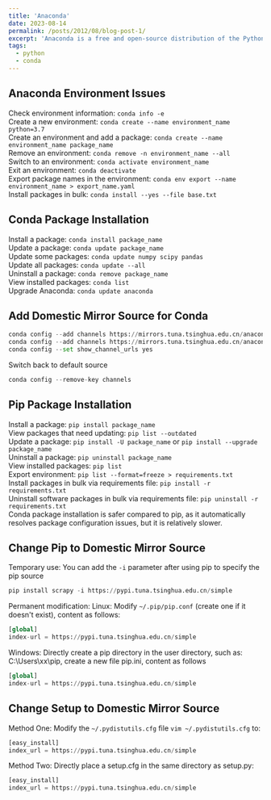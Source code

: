 ```yaml
---
title: 'Anaconda'
date: 2023-08-14
permalink: /posts/2012/08/blog-post-1/
excerpt: 'Anaconda is a free and open-source distribution of the Python programming language for scientific computing (Python 2.7 & Python 3.x).'
tags:
  - python
  - conda
---
```



## Anaconda Environment Issues
Check environment information: `conda info -e`  
Create a new environment: `conda create --name environment_name python=3.7`  
Create an environment and add a package: `conda create --name environment_name package_name`  
Remove an environment: `conda remove -n environment_name --all`  
Switch to an environment: `conda activate environment_name`  
Exit an environment: `conda deactivate`  
Export package names in the environment: `conda env export --name environment_name > export_name.yaml`  
Install packages in bulk: `conda install --yes --file base.txt`  
## Conda Package Installation
Install a package: `conda install package_name`  
Update a package: `conda update package_name`  
Update some packages: `conda update numpy scipy pandas`  
Update all packages: `conda update --all`  
Uninstall a package: `conda remove package_name`  
View installed packages: `conda list`  
Upgrade Anaconda: `conda update anaconda`  
## Add Domestic Mirror Source for Conda
```python
conda config --add channels https://mirrors.tuna.tsinghua.edu.cn/anaconda/pkgs/free
conda config --add channels https://mirrors.tuna.tsinghua.edu.cn/anaconda/pkgs/main
conda config --set show_channel_urls yes
```
Switch back to default source
```python
conda config --remove-key channels
```
## Pip Package Installation
Install a package: `pip install package_name`  
View packages that need updating: `pip list --outdated`  
Update a package: `pip install -U package_name` or `pip install --upgrade package_name`  
Uninstall a package: `pip uninstall package_name`  
View installed packages: `pip list`  
Export environment: `pip list --format=freeze > requirements.txt`  
Install packages in bulk via requirements file: `pip install -r requirements.txt`  
Uninstall software packages in bulk via requirements file: `pip uninstall -r requirements.txt`  
Conda package installation is safer compared to pip, as it automatically resolves package configuration issues, but it is relatively slower.
## Change Pip to Domestic Mirror Source
Temporary use: 
You can add the `-i` parameter after using pip to specify the pip source 
```python
pip install scrapy -i https://pypi.tuna.tsinghua.edu.cn/simple
```
Permanent modification: 
Linux: 
Modify `~/.pip/pip.conf` (create one if it doesn't exist), content as follows:
```python
[global]
index-url = https://pypi.tuna.tsinghua.edu.cn/simple
```
Windows: 
Directly create a pip directory in the user directory, such as: C:\Users\xx\pip, create a new file pip.ini, content as follows
```python
[global]
index-url = https://pypi.tuna.tsinghua.edu.cn/simple
```
## Change Setup to Domestic Mirror Source
Method One:
Modify the `~/.pydistutils.cfg` file `vim ~/.pydistutils.cfg` to:
```python
[easy_install]
index_url = https://pypi.tuna.tsinghua.edu.cn/simple
```
Method Two:
Directly place a setup.cfg in the same directory as setup.py:
```python
[easy_install]
index_url = https://pypi.tuna.tsinghua.edu.cn/simple
```
